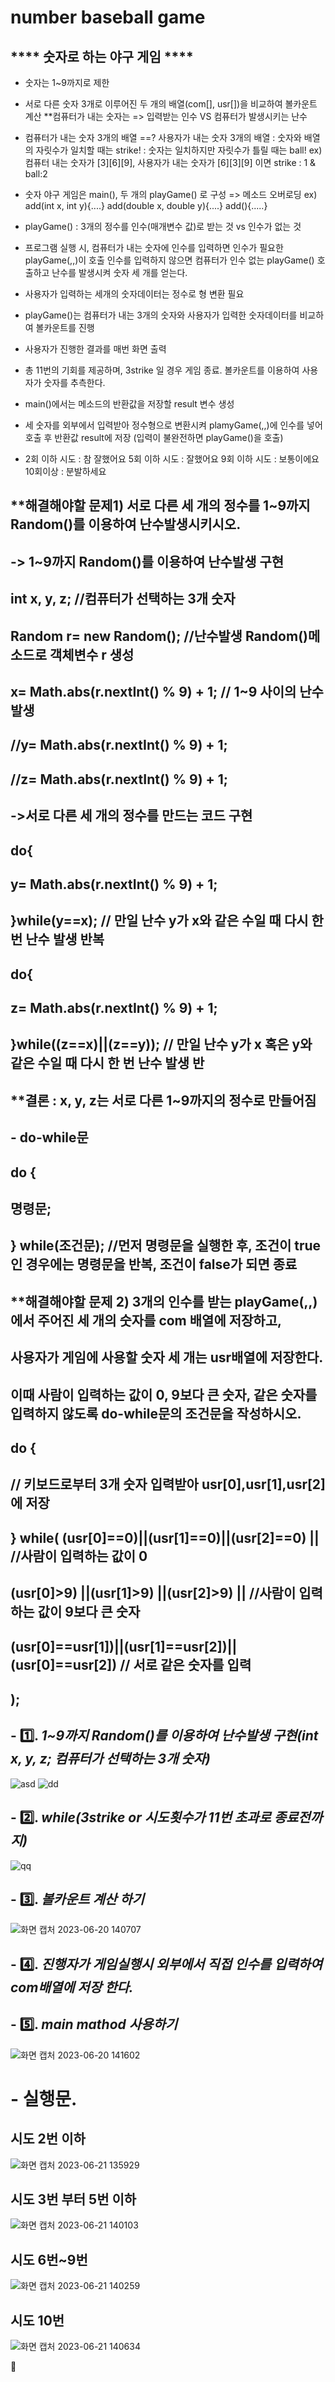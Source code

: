 # number baseball game

## **** 숫자로 하는 야구 게임 ****
 
- 숫자는 1~9까지로 제한
- 서로 다른 숫자 3개로 이루어진 두 개의 배열(com[], usr[])을 비교하여 볼카운트 계산
   **컴퓨터가 내는 숫자는  => 입력받는 인수 VS 컴퓨터가 발생시키는 난수
- 컴퓨터가 내는 숫자 3개의 배열 ==? 사용자가 내는 숫자 3개의 배열
  : 숫자와 배열의 자릿수가 일치할 때는 strike!
   : 숫자는 일치하지만 자릿수가 틀릴 때는 ball!
  ex) 컴퓨터 내는 숫자가 [3][6][9], 사용자가 내는 숫자가 [6][3][9] 이면 strike : 1 & ball:2

- 숫자 야구 게임은 main(), 두 개의 playGame() 로 구성 => 메소드 오버로딩
ex) add(int x, int y){....}
    add(double x, double y){....}
    add(){.....}
- playGame() : 3개의 정수를 인수(매개변수 값)로 받는 것 vs 인수가 없는 것
- 프로그램 실행 시, 컴퓨터가 내는 숫자에 인수를 입력하면 인수가 필요한 playGame(,,)이 호출
 인수를 입력하지 않으면 컴퓨터가 인수 없는  playGame() 호출하고 난수를 발생시켜 숫자 세 개를 얻는다.

- 사용자가 입력하는 세개의 숫자데이터는 정수로 형 변환 필요
- playGame()는 컴퓨터가 내는 3개의 숫자와 사용자가 입력한 숫자데이터를 비교하여 볼카운트를 진행
- 사용자가 진행한 결과를 매번 화면 출력
- 총 11번의 기회를 제공하며, 3strike 일 경우 게임 종료. 볼카운트를 이용하여 사용자가 숫자를 추측한다.
- main()에서는 메소드의 반환값을 저장할 result 변수 생성
- 세 숫자를 외부에서 입력받아 정수형으로 변환시켜 plamyGame(,,)에 인수를 넣어 호출 후 반환값 result에 저장
 (입력이 불완전하면 playGame()을 호출)
-   2회 이하 시도 : 참 잘했어요
    5회 이하 시도 : 잘했어요
    9회 이하 시도 : 보통이에요
    10회이상 : 분발하세요
## **해결해야할 문제1) 서로 다른 세 개의 정수를 1~9까지 Random()를 이용하여 난수발생시키시오.
## -> 1~9까지 Random()를 이용하여 난수발생 구현
## int x, y, z; //컴퓨터가 선택하는 3개 숫자
## Random r= new Random(); //난수발생 Random()메소드로 객체변수 r 생성
## x= Math.abs(r.nextInt() % 9) + 1; // 1~9 사이의 난수 발생
## //y= Math.abs(r.nextInt() % 9) + 1;
## //z= Math.abs(r.nextInt() % 9) + 1;
## ->서로 다른 세 개의 정수를 만드는 코드 구현
## do{
 ## y= Math.abs(r.nextInt() % 9) + 1;
 ## }while(y==x); // 만일 난수 y가 x와 같은 수일 때 다시 한 번 난수 발생 반복
## do{
## z= Math.abs(r.nextInt() % 9) + 1;
## }while((z==x)||(z==y)); // 만일 난수 y가 x 혹은 y와 같은 수일 때 다시 한 번 난수 발생 반
## **결론 : x, y, z는 서로 다른 1~9까지의 정수로 만들어짐
## - do-while문
## do {
## 명령문;
## } while(조건문);  //먼저 명령문을 실행한 후, 조건이 true인 경우에는 명령문을 반복, 조건이 false가 되면 종료
## **해결해야할 문제 2) 3개의 인수를 받는 playGame(,,)에서 주어진 세 개의 숫자를 com 배열에 저장하고,
## 사용자가 게임에 사용할 숫자 세 개는 usr배열에 저장한다.
## 이때 사람이 입력하는 값이 0, 9보다 큰 숫자, 같은 숫자를 입력하지 않도록 do-while문의 조건문을 작성하시오.
## do {  
## // 키보드로부터 3개 숫자 입력받아 usr[0],usr[1],usr[2] 에 저장
## } while( (usr[0]==0)||(usr[1]==0)||(usr[2]==0) ||    //사람이 입력하는 값이 0
## (usr[0]>9) ||(usr[1]>9) ||(usr[2]>9)  ||    //사람이 입력하는 값이 9보다 큰 숫자
## (usr[0]==usr[1])||(usr[1]==usr[2])||(usr[0]==usr[2]) // 서로 같은 숫자를 입력    
## );
## - 1️⃣. *1~9까지 Random()를 이용하여 난수발생 구현(int x, y, z; 컴퓨터가 선택하는 3개 숫자)*
![asd](https://github.com/whasdnck/numberGame/assets/127116197/46e5aa14-4f00-4268-b0b8-b159b66ef8d0)
![dd](https://github.com/whasdnck/numberGame/assets/127116197/d25656cf-46f0-4cc1-9215-06de8692e01c)
## - 2️⃣. *while(3strike or 시도횟수가 11번 초과로 종료전까지)*
![qq](https://github.com/whasdnck/numberGame/assets/127116197/ec9b86a7-8d33-46a7-bbfd-b06c902b83ee)
## - 3️⃣. *볼카운트 계산 하기*
![화면 캡처 2023-06-20 140707](https://github.com/whasdnck/numberGame/assets/127116197/1b660134-bd1f-46ff-b36b-5fb5266943fa)
## - 4️⃣. *진행자가 게임실행시 외부에서 직접 인수를 입력하여 com배열에 저장 한다.*
## - 5️⃣. *main mathod 사용하기*
![화면 캡처 2023-06-20 141602](https://github.com/whasdnck/numberGame/assets/127116197/7684e01e-c5b3-4475-99f7-24f511013413)

# - 실행문.
## 시도 2번 이하
![화면 캡처 2023-06-21 135929](https://github.com/whasdnck/numberGame/assets/127116197/66e49312-99cc-4714-9d59-1e67d3ba2895)
## 시도 3번 부터 5번 이하
![화면 캡처 2023-06-21 140103](https://github.com/whasdnck/numberGame/assets/127116197/33f45885-10fc-48bb-bfa4-c2eabdbff6a1)
## 시도 6번~9번 
![화면 캡처 2023-06-21 140259](https://github.com/whasdnck/numberGame/assets/127116197/cd6c9970-7933-447e-b1f9-31e316bb9bf8)
## 시도 10번
![화면 캡처 2023-06-21 140634](https://github.com/whasdnck/numberGame/assets/127116197/80e6a09b-4914-4ed3-9f97-f4e86132d69f)

🥴
